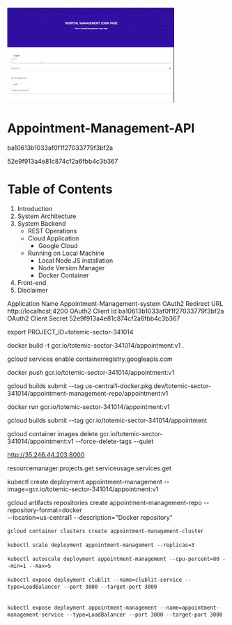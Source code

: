 ![til](./Screen_login.gif)

# Appointment-Management-API

ba10613b1033af0f1f27033779f3bf2a

52e9f913a4e81c874cf2a6fbb4c3b367

# Table of Contents
1. Introduction
2. System Architecture
3. System Backend
    * REST Operations
    * Cloud Application
        * Google Cloud
    * Running on Local Machine
        * Local Node.JS installation
        * Node Version Manager
        * Docker Container
4. Front-end
5. Disclaimer

Application Name
Appointment-Management-system
OAuth2 Redirect URL
http://localhost:4200
OAuth2 Client Id
ba10613b1033af0f1f27033779f3bf2a
OAuth2 Client Secret
52e9f913a4e81c874cf2a6fbb4c3b367


export PROJECT_ID=totemic-sector-341014

docker build -t gcr.io/totemic-sector-341014/appointment:v1 .

gcloud services enable containerregistry.googleapis.com

docker push gcr.io/totemic-sector-341014/appointment:v1

gcloud builds submit --tag us-central1-docker.pkg.dev/totemic-sector-341014/appointment-management-repo/appointment:v1

docker run gcr.io/totemic-sector-341014/appointment:v1

gcloud builds submit --tag gcr.io/totemic-sector-341014/appointment

gcloud container images delete gcr.io/totemic-sector-341014/appointment:v1  --force-delete-tags --quiet

http://35.246.44.203:8000



resourcemanager.projects.get
serviceusage.services.get

kubectl create deployment appointment-management --image=gcr.io/totemic-sector-341014/appointment:v1

gcloud artifacts repositories create appointment-management-repo --repository-format=docker \
    --location=us-central1 --description="Docker repository"
    
    
    gcloud container clusters create appointment-management-cluster
    
    kubectl scale deployment appointment-management --replicas=3
    
    kubectl autoscale deployment appointment-management --cpu-percent=80 --min=1 --max=5
    
    kubectl expose deployment clublit --name=clublit-service --type=LoadBalancer --port 3000 --target-port 3000

    
    kubectl expose deployment appointment-management --name=appointment-management-service --type=LoadBalancer --port 3000 --target-port 3000
